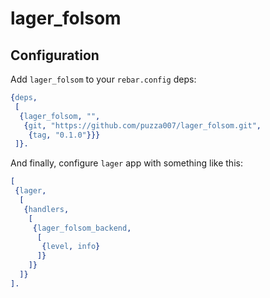 # lager_folsom

## Configuration

Add `lager_folsom` to your `rebar.config` deps:

``` erlang
{deps,
 [
  {lager_folsom, "",
   {git, "https://github.com/puzza007/lager_folsom.git",
    {tag, "0.1.0"}}}
 ]}.
```

And finally, configure `lager` app with something like this:

``` erlang
[
 {lager,
  [
   {handlers,
    [
     {lager_folsom_backend,
      [
       {level, info}
      ]}
    ]}
  ]}
].
```
